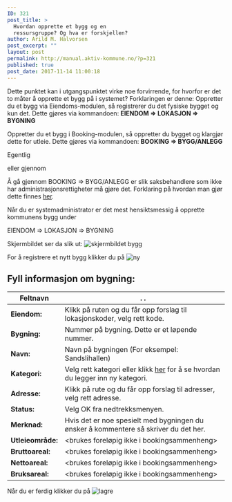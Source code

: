 ```yaml
---
ID: 321
post_title: >
  Hvordan opprette et bygg og en
  ressursgruppe? Og hva er forskjellen?
author: Arild M. Halvorsen
post_excerpt: ""
layout: post
permalink: http://manual.aktiv-kommune.no/?p=321
published: true
post_date: 2017-11-14 11:00:18
---
```

Dette punktet kan i utgangspunktet virke noe forvirrende, for hvorfor er det to måter å opprette et bygg på i systemet? Forklaringen er denne:
Oppretter du et bygg via Eiendoms-modulen, så registrerer du det fysiske bygget og kun det. Dette gjøres via kommandoen:
<strong>EIENDOM => LOKASJON => BYGNING</strong>

Oppretter du et bygg i Booking-modulen, så oppretter du bygget og klargjør dette for utleie. Dette gjøres via kommandoen:
<strong>BOOKING => BYGG/ANLEGG</strong>

Egentlig



eller gjennom



Å gå gjennom BOOKING => BYGG/ANLEGG er slik saksbehandlere som ikke har administrasjonsrettigheter må gjøre det. Forklaring på hvordan man gjør dette finnes [her](https://manual.aktiv-kommune.no/?p=166).

Når du er systemadministrator er det mest hensiktsmessig å opprette kommunens bygg under

EIENDOM => LOKASJON => BYGNING

Skjermbildet ser da slik ut:
![skjermbildet bygg](http://manual.aktiv-kommune.no/wp-content/uploads/2017/12/eiendombygning.png)

For å registrere et nytt bygg klikker du på
![ny](http://manual.aktiv-kommune.no/wp-content/uploads/2017/12/NY.png)

## Fyll informasjon om bygning: 
Feltnavn| .      .
---------------|---------------------------------
**Eiendom:** |Klikk på ruten og du får opp forslag til lokasjonskoder, velg rett kode.
**Bygning:** |Nummer på bygning. Dette er et løpende nummer.
**Navn:** |Navn på bygningen (For eksempel: Sandslihallen)
**Kategori:** |Velg rett kategori eller klikk [her](https://manual.aktiv-kommune.no/?p=700) for å se hvordan du legger inn ny kategori.
**Adresse:** |Klikk på rute og du får opp forslag til adresser, velg rett adresse.
**Status:** |Velg OK fra nedtrekksmenyen.
**Merknad:** |Hvis det er noe spesielt med bygningen du ønsker å kommentere så skriver du det her. 
**Utleieområde:**|<brukes foreløpig ikke i bookingsammenheng>
**Bruttoareal:**|<brukes foreløpig ikke i bookingsammenheng>
**Nettoareal:**|<brukes foreløpig ikke i bookingsammenheng>
**Bruksareal:**|<brukes foreløpig ikke i bookingsammenheng>

Når du er ferdig klikker du på 
![lagre](http://manual.aktiv-kommune.no/wp-content/uploads/2017/12/lagre.png)